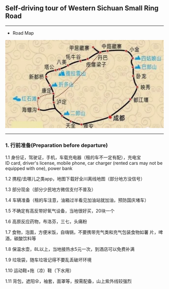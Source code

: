 ## Self-driving tour of Western Sichuan Small Ring Road

<hr>

- Road Map


![RoadMap](https://raw.githubusercontent.com/Elliot518/mcp-oss-repo/main/tourism/SichuanSmallRingRoad.png)

<hr>

### 1. 行前准备(Preparation before departure)


1.1 身份证，驾驶证，手机，车载充电器（租的车不一定有配），充电宝 <br>
ID card, driver's license, mobile phone, car charger (rented cars may not be equipped with one), power bank <br>

1.2 携程/去哪儿之类app，地图下载好全川离线地图（部分地方没信号）<br>

1.3 部分现金（部分少民地方微信支付不普及）<br>

1.4 车辆准备（租的车注意，油箱过半看见加油站就加油，预防国庆堵车）<br>

1.5 不确定有高反带好氧气设备，当地很好买，20块一个<br>

1.6 高原反应药物，布洛芬，三七，头痛粉 <br>

1.7 食物，泡面，方便米饭，自嗨锅，不要携带充气类和充气包装食物如薯 片，啤酒，碳酸饮料等 <br>

1.8 保温水壶，8L以上，当地接热水5元一次，到酒店可以免费补满 <br>

1.9 垃圾袋，随车垃圾记得不要乱丢破坏环境 <br>

1.10 运动鞋+拖（凉）鞋（下水用）<br>

1.11 背包，遮阳伞，袖套，面罩等，按需配备，山上紫外线较强烈 <br>
